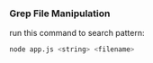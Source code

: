 ### Grep File Manipulation
run this command to search pattern:
```sh
node app.js <string> <filename>
```
